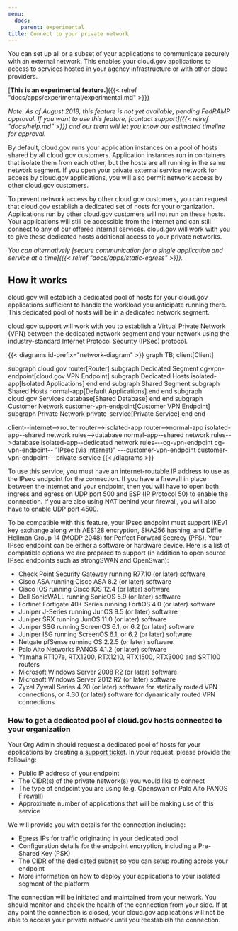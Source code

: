 ```yaml
---
menu:
  docs:
    parent: experimental
title: Connect to your private network
---
```


You can set up all or a subset of your applications to communicate securely with an external network. This enables your cloud.gov applications to access to services hosted in your agency infrastructure or with other cloud providers.

[**This is an experimental feature.**]({{< relref "docs/apps/experimental/experimental.md" >}})

_Note: As of August 2018, this feature is not yet available, pending FedRAMP approval. If you want to use this feature, [contact support]({{< relref "docs/help.md" >}}) and our team will let you know our estimated timeline for approval._

By default, cloud.gov runs your application instances on a pool of hosts shared by all cloud.gov customers. Application instances run in containers that isolate them from each other, but the hosts are all running in the same network segment. If you open your private external service network for access by cloud.gov applications, you will also permit network access by other cloud.gov customers.

To prevent network access by other cloud.gov customers, you can request that cloud.gov establish a dedicated set of hosts for your organization. Applications run by other cloud.gov customers will not run on these hosts. Your applications will still be accessible from the internet and can still connect to any of our offered internal services. cloud.gov will work with you to give these dedicated hosts additional access to your private networks.

*You can alternatively [secure communication for a single application and service at a time]({{< relref "docs/apps/static-egress" >}}).*

## How it works

cloud.gov will establish a dedicated pool of hosts for your cloud.gov applications sufficient to handle the workload you anticipate running there. This dedicated pool of hosts will be in a dedicated network segment.

cloud.gov support will work with you to establish a Virtual Private Network (VPN) between the dedicated network segment and your network using the industry-standard Internet Protocol Security (IPSec) protocol.

{{< diagrams id-prefix="network-diagram" >}}
graph TB;
  client[Client]

  subgraph cloud.gov
    router[Router]
    subgraph Dedicated Segment
      cg-vpn-endpoint[cloud.gov VPN Endpoint]
      subgraph Dedicated Hosts
        isolated-app[Isolated Applications]
      end
    end
    subgraph Shared Segment
      subgraph Shared Hosts
        normal-app[Default Applications]
      end
    end
    subgraph cloud.gov Services
      database[Shared Database]
    end
  end
  subgraph Customer Network
    customer-vpn-endpoint[Customer VPN Endpoint]
    subgraph Private Network
      private-service[Private Service]
    end
  end

  client--internet-->router
  router-->isolated-app
  router-->normal-app
  isolated-app--shared network rules-->database
  normal-app--shared network rules-->database
  isolated-app--dedicated network rules---cg-vpn-endpoint
  cg-vpn-endpoint-- "IPsec (via internet)" ---customer-vpn-endpoint
  customer-vpn-endpoint---private-service
{{< /diagrams >}}

To use this service, you must have an internet-routable IP address to use as the IPsec endpoint for the connection. If you have a firewall in place between the internet and your endpoint, then you will have to open both ingress and egress on UDP port 500 and ESP (IP Protocol 50) to enable the connection. If you are also using NAT behind your firewall, you will also have to enable UDP port 4500.

To be compatible with this feature, your IPsec endpoint must support IKEv1 key exchange along with AES128 encryption, SHA256 hashing, and Diffie Hellman Group 14 (MODP 2048) for Perfect Forward Secrecy (PFS). Your IPsec endpoint can be either a software or hardware device. Here is a list of compatible options we are prepared to support (in addition to open source IPsec endpoints such as strongSWAN and OpenSwan):

<!-- List from https://docs.aws.amazon.com/AmazonVPC/latest/NetworkAdminGuide/Introduction.html#DevicesTested -->

- Check Point Security Gateway running R77.10 (or later) software
- Cisco ASA running Cisco ASA 8.2 (or later) software
- Cisco IOS running Cisco IOS 12.4 (or later) software
- Dell SonicWALL running SonicOS 5.9 (or later) software
- Fortinet Fortigate 40+ Series running FortiOS 4.0 (or later) software
- Juniper J-Series running JunOS 9.5 (or later) software
- Juniper SRX running JunOS 11.0 (or later) software
- Juniper SSG running ScreenOS 6.1, or 6.2 (or later) software
- Juniper ISG running ScreenOS 6.1, or 6.2 (or later) software
- Netgate pfSense running OS 2.2.5 (or later) software.
- Palo Alto Networks PANOS 4.1.2 (or later) software
- Yamaha RT107e, RTX1200, RTX1210, RTX1500, RTX3000 and SRT100 routers
- Microsoft Windows Server 2008 R2 (or later) software
- Microsoft Windows Server 2012 R2 (or later) software
- Zyxel Zywall Series 4.20 (or later) software for statically routed VPN connections, or 4.30 (or later) software for dynamically routed VPN connections

### How to get a dedicated pool of cloud.gov hosts connected to your organization

Your Org Admin should request a dedicated pool of hosts for your applications  by creating a [support ticket](mailto:cloud-gov-support@gsa.gov?subject=Private%20Egress%20Request). In your request, please provide the following:

 - Public IP address of your endpoint
 - The CIDR(s) of the private network(s) you would like to connect
 - The type of endpoint you are using (e.g. Openswan or Palo Alto PANOS Firewall)
 - Approximate number of applications that will be making use of this service

We will provide you with details for the connection including:

 - Egress IPs for traffic originating in your dedicated pool
 - Configuration details for the endpoint encryption, including a Pre-Shared Key (PSK)
 - The CIDR of the dedicated subnet so you can setup routing across your endpoint
 - More information on how to deploy your applications to your isolated segment of the platform

The connection will be initiated and maintained from your network. You should monitor and check the health of the connection from your side. If at any point the connection is closed, your cloud.gov applications will not be able to access your private network until you reestablish the connection.
